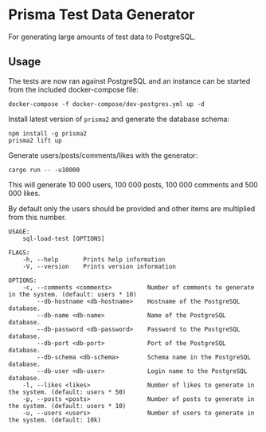# Prisma Test Data Generator

For generating large amounts of test data to PostgreSQL.

## Usage

The tests are now ran against PostgreSQL and an instance can be started from the
included docker-compose file:

``` shell
docker-compose -f docker-compose/dev-postgres.yml up -d
```

Install latest version of `prisma2` and generate the database schema:

``` shell
npm install -g prisma2
prisma2 lift up
```

Generate users/posts/comments/likes with the generator:

``` shell
cargo run -- -u10000
```

This will generate 10 000 users, 100 000 posts, 100 000 comments and 500 000 likes.

By default only the users should be provided and other items are multiplied from
this number.

``` text
USAGE:
    sql-load-test [OPTIONS]

FLAGS:
    -h, --help       Prints help information
    -V, --version    Prints version information

OPTIONS:
    -c, --comments <comments>          Number of comments to generate in the system. (default: users * 10)
        --db-hostname <db-hostname>    Hostname of the PostgreSQL database.
        --db-name <db-name>            Name of the PostgreSQL database.
        --db-password <db-password>    Password to the PostgreSQL database.
        --db-port <db-port>            Port of the PostgreSQL database.
        --db-schema <db-schema>        Schema name in the PostgreSQL database.
        --db-user <db-user>            Login name to the PostgreSQL database.
    -l, --likes <likes>                Number of likes to generate in the system. (default: users * 50)
    -p, --posts <posts>                Number of posts to generate in the system. (default: users * 10)
    -u, --users <users>                Number of users to generate in the system. (default: 10k)
```
